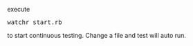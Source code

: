 execute <pre>watchr start.rb</pre> to start continuous testing.  Change a file and test will auto run.
